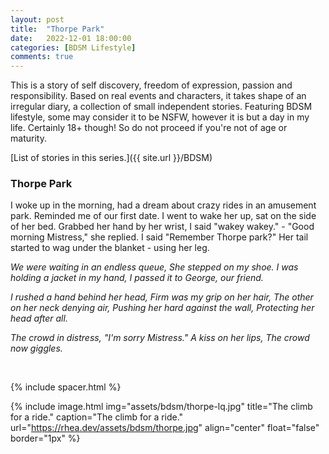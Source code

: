 ```yaml
---
layout: post
title:  "Thorpe Park"
date:   2022-12-01 18:00:00
categories: [BDSM Lifestyle]
comments: true
---
```

This is a story of self discovery, freedom of expression, passion and responsibility. Based on real events and characters, it takes shape of an irregular diary, a collection of small independent stories. Featuring BDSM lifestyle, some may consider it to be NSFW, however it is but a day in my life. Certainly 18+ though! So do not proceed if you're not of age or maturity.

[List of stories in this series.]({{ site.url }}/BDSM)

<!--more-->

### Thorpe Park

I woke up in the morning, had a dream about crazy rides in an amusement park. Reminded me of our first date. I went to wake her up, sat on the side of her bed. Grabbed her hand by her wrist, I said "wakey wakey." - "Good morning Mistress," she replied. I said "Remember Thorpe park?" Her tail started to wag under the blanket - using her leg.

_We were waiting in an endless queue,_
_She stepped on my shoe._
_I was holding a jacket in my hand,_
_I passed it to George, our friend._

_I rushed a hand behind her head,_
_Firm was my grip on her hair,_
_The other on her neck denying air,_
_Pushing her hard against the wall,_
_Protecting her head after all._

_The crowd in distress,_
_"I'm sorry Mistress."_
_A kiss on her lips,_
_The crowd now giggles._


<!--
[Next story]({{ site.url }}/articles/2022-11/Walkies)
-->

&nbsp;

{% include spacer.html %}

{% include image.html
  img="assets/bdsm/thorpe-lq.jpg"
  title="The climb for a ride."
  caption="The climb for a ride."
  url="https://rhea.dev/assets/bdsm/thorpe.jpg"
  align="center"
  float="false"
  border="1px"
%}

